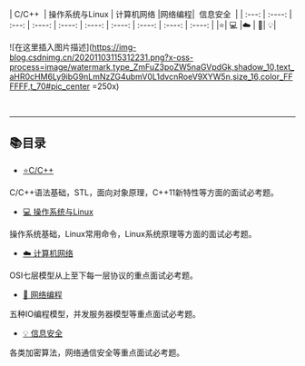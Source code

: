 

| C/C++&nbsp; | 操作系统与Linux | 计算机网络&nbsp;|网络编程| &nbsp;信息安全&nbsp;&nbsp;| 
| :---: | :----: | :---: | :----: | :----: | :----: | :----: | :----: | :----: | :----: |
|⭐️| 💻 |☁️ | :art:| :bulb:|



![在这里插入图片描述](https://img-blog.csdnimg.cn/20201103115312231.png?x-oss-process=image/watermark,type_ZmFuZ3poZW5naGVpdGk,shadow_10,text_aHR0cHM6Ly9ibG9nLmNzZG4ubmV0L1dvcnRoeV9XYW5n,size_16,color_FFFFFF,t_70#pic_center =250x)




<br>

-------------
## 📚目录
* [ ⭐️C/C++](https://github.com/Worthy-Wang/offerMachine/blob/main/Cpp.md)

C/C++语法基础，STL，面向对象原理，C++11新特性等方面的面试必考题。

* [💻 操作系统与Linux](https://github.com/Worthy-Wang/offerMachine/blob/main/OS.md)

操作系统基础，Linux常用命令，Linux系统原理等方面的面试必考题。

* [☁️ 计算机网络](https://github.com/Worthy-Wang/offerMachine/blob/main/Net.md)

OSI七层模型从上至下每一层协议的重点面试必考题。

* [:art: 网络编程](https://github.com/Worthy-Wang/offerMachine/blob/main/NetProgramming.md)

五种IO编程模型，并发服务器模型等重点面试必考题。

* [:bulb: 信息安全](https://github.com/Worthy-Wang/offerMachine/blob/main/Security.md)

各类加密算法，网络通信安全等重点面试必考题。
